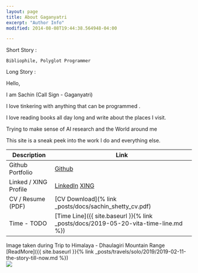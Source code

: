 ```yaml
---
layout: page
title: About Gaganyatri
excerpt: "Author Info"
modified: 2014-08-08T19:44:38.564948-04:00

---
```

Short Story :

    Bibliophile, Polyglot Programmer

Long Story :

Hello,

I am Sachin (Call Sign - Gaganyatri)

I love tinkering with anything that can be programmed .

I love reading books all day long and write about the places I visit.

Trying to make sense of AI research and the World around me

This site is a sneak peek into the work I do and everything else.


| Description           | Link                                                                                                      |
|-----------------------|-----------------------------------------------------------------------------------------------------------|
| Github Portfolio      | [Github](https://github.com/sachinsshetty)                                                                |
| Linked / XING Profile | [LinkedIn](https://www.linkedin.com/in/sachinlabs) [XING](https://www.xing.com/profile/sachin_shetty9/cv) |
| CV / Resume (PDF)     | [CV Download](% link _posts/docs/sachin_shetty_cv.pdf)                                                    |
| Time - TODO           | [Time Line]({{ site.baseurl }}{% link _posts/docs/2019-05-20-vita-time-line.md  %})                       |



Image taken during Trip to Himalaya - Dhaulagiri Mountain Range [ReadMore]({{ site.baseurl }}{% link _posts/travels/solo/2019/2019-02-11-the-story-till-now.md %})
<br>
<img src="https://res.cloudinary.com/websachinshetty/image/upload/v1538374035/myblog/site/aboutimage.jpg" >
